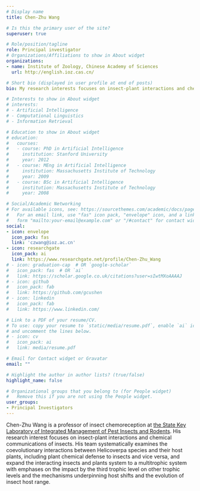 ```yaml
---
# Display name
title: Chen-Zhu Wang

# Is this the primary user of the site?
superuser: true

# Role/position/tagline
role: Principal investigator
# Organizations/Affiliations to show in About widget
organizations:
- name: Institute of Zoology, Chinese Academy of Sciences
  url: http://english.ioz.cas.cn/

# Short bio (displayed in user profile at end of posts)
bio: My research interests focuses on insect-plant interactions and chemical communications of insects.

# Interests to show in About widget
# interests:
# - Artificial Intelligence
# - Computational Linguistics
# - Information Retrieval

# Education to show in About widget
# education:
#   courses:
#   - course: PhD in Artificial Intelligence
#     institution: Stanford University
#     year: 2012
#   - course: MEng in Artificial Intelligence
#     institution: Massachusetts Institute of Technology
#     year: 2009
#   - course: BSc in Artificial Intelligence
#     institution: Massachusetts Institute of Technology
#     year: 2008

# Social/Academic Networking
# For available icons, see: https://sourcethemes.com/academic/docs/page-builder/#icons
#   For an email link, use "fas" icon pack, "envelope" icon, and a link in the
#   form "mailto:your-email@example.com" or "/#contact" for contact widget.
social:
- icon: envelope
  icon_pack: fas
  link: 'czwang@ioz.ac.cn'
- icon: researchgate
  icon_pack: ai
  link: https://www.researchgate.net/profile/Chen-Zhu_Wang
# - icon: graduation-cap  # OR `google-scholar`
#   icon_pack: fas  # OR `ai`
#   link: https://scholar.google.co.uk/citations?user=sIwtMXoAAAAJ
# - icon: github
#   icon_pack: fab
#   link: https://github.com/gcushen
# - icon: linkedin
#   icon_pack: fab
#   link: https://www.linkedin.com/

# Link to a PDF of your resume/CV.
# To use: copy your resume to `static/media/resume.pdf`, enable `ai` icons in `params.toml`, 
# and uncomment the lines below.
# - icon: cv
#   icon_pack: ai
#   link: media/resume.pdf

# Email for Contact widget or Gravatar
email: ""

# Highlight the author in author lists? (true/false)
highlight_name: false

# Organizational groups that you belong to (for People widget)
#   Remove this if you are not using the People widget.
user_groups:
- Principal Investigators
---
```


Chen-Zhu Wang is a professor of insect chemoreception at [the State Key Laboratory of Integrated Management of Pest Insects and Rodents](http://www.ipm.ioz.cas.cn/). His research interest focuses on insect-plant interactions and chemical communications of insects. His team systematically examines the coevolutionary interactions between Helicoverpa species and their host plants, including plant chemical defense to insects and vice versa, and expand the interacting insects and plants system to a multitrophic system with emphases on the impact by the third trophic level on other trophic levels and the mechanisms underpinning host shifts and the evolution of insect host range. 
<!-- {{< icon name="download" pack="fas" >}} Download my {{< staticref "media/demo_resume.pdf" "newtab" >}}resumé{{< /staticref >}}. -->